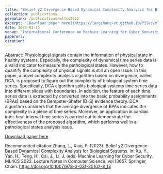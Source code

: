 ```yaml
---
title: "Belief χ2 Divergence-Based Dynamical Complexity Analysis for Biological Systems"
collection: publications
permalink: /publications/ml4cs2022
excerpt: '[Download paper here](https://langzhang-vt.github.io/files/ml4cs2022.pdf)'
date: 2023-01-15
venue: 'International Conference on Machine Learning for Cyber Security'
paperurl: 
citation:
---
```

Abstract: Physiological signals contain the information of physical state in healthy systems. Especially, the complexity of dynamical time series data is a valid indicator to measure the pathological states. However, how to quantify the complexity of physical signals is still an open issue. In this paper, a novel complexity analysis algorithm based on divergence, called DCA, is proposed to figure out the complexity of biological system time series. Specifically, DCA algorithm splits biological systems time series data into different slices with boundaries. In addition, the feature of each time series data is extracted by converted into the basic probability assignments (BPAs) based on the Dempster-Shafer (D-S) evidence theory. DCA algorithm considers that the average divergence of BPAs indicates the complexity in a piece of time series. Moreover, an application in cardiac inter-beat interval time series is carried out to demonstrate the effectiveness of the proposed algorithm, which performs well in a pathological states analysis issue.

[Download paper here](https://langzhang-vt.github.io/files/ml4cs2022.pdf)

Recommended citation:Zhang, L., Xiao, F. (2023). Belief χ2 Divergence-Based Dynamical Complexity Analysis for Biological Systems. In: Xu, Y., Yan, H., Teng, H., Cai, J., Li, J. (eds) Machine Learning for Cyber Security. ML4CS 2022. Lecture Notes in Computer Science, vol 13657. Springer, Cham. https://doi.org/10.1007/978-3-031-20102-8_13
